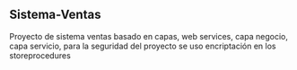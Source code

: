 ## Sistema-Ventas
Proyecto de sistema ventas basado en capas, web services, capa negocio, capa servicio, para la seguridad del proyecto se uso encriptación en los storeprocedures
